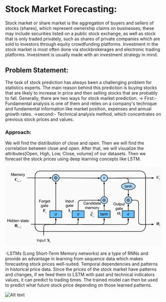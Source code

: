 # Stock Market Forecasting:
Stock market or share market is the aggregation of buyers and sellers of stocks (shares), which represent ownership claims on businesses; these may include securities listed on a public stock exchange, as well as stock that is only traded privately, such as shares of private companies which are sold to investors through equity crowdfunding platforms. Investment in the stock market is most often done via stockbrokerages and electronic trading platforms. Investment is usually made with an investment strategy in mind.

## Problem Statement:
The task of stock prediction has always been a challenging
problem for statistics experts. The main reason
behind this prediction is buying stocks that are likely to
increase in price and then selling stocks that are probably
to fall. Generally, there are two ways for stock market prediction.
-> First:- Fundamental analysis is one of them and relies on a
company's technique and fundamental information like market position, expenses and annual growth rates.
->second:-
Technical analysis method, which concentrates on
previous stock prices and values.

### Approach: ###
We will find the distribution of close and open. Then we will find the correlation between close and open. After that, we will visualize the attributes[Open, High, Low, Close, volume] of our datasets. Then we forecast the stock prices using deep learning concepts like LSTM.

![Alt text](https://github.com/Pritam0018/Stock_Market_Forecasting/blob/main/data/LSTM.png) 

-LSTMs (Long Short-Term Memory networks) are a type of RNNs and provide an advantage in learning from sequence data which makes forecasting stock prices well-suited. Temporal dependencies and patterns in historical price data. Since the prices of the stock market have patterns and changes, if we feed them to LSTM with past and technical indicators values, it can predict to trading times. The trained model can then be used to predict what future stock price depending on those learned patterns.


![Alt text]() 
